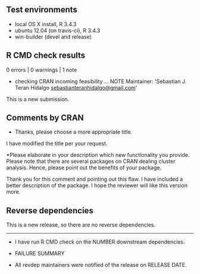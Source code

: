 ## Test environments
* local OS X install, R 3.4.3
* ubuntu 12.04 (on travis-ci), R 3.4.3
* win-builder (devel and release)

## R CMD check results

0 errors | 0 warnings | 1 note

* checking CRAN incoming feasibility ... NOTE
Maintainer: 'Sebastian J. Teran Hidalgo <sebastianteranhidalgo@gmail.com>'

This is a new submission.

## Comments by CRAN

* Thanks, please choose a more appropriate title.

I have modified the title per your request.

*Please elaborate in your description which new functionality you provide.
 Please note that there are several packages on CRAN dealing cluster analysis. 
 Hence, please point out the benefits of your package.
 
Thank you for this comment and pointing out this flaw.
I have included a better description of the package. 
I hope the reviewer will like this version more.

## Reverse dependencies

This is a new release, so there are no reverse dependencies.

---

* I have run R CMD check on the NUMBER downstream dependencies.
  
* FAILURE SUMMARY

* All revdep maintainers were notified of the release on RELEASE DATE.

